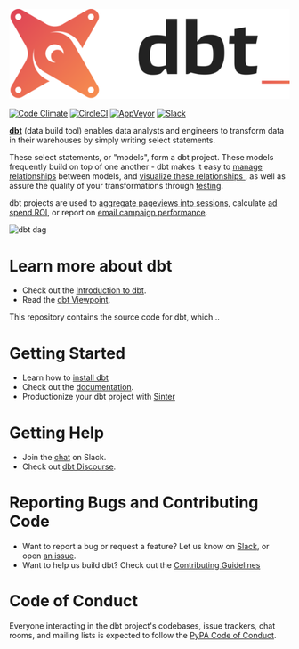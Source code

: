 ![dbt logo](/etc/dbt-horizontal.png)

[![Code Climate](https://codeclimate.com/github/fishtown-analytics/dbt/badges/gpa.svg)](https://codeclimate.com/github/fishtown-analytics/dbt)
[![CircleCI](https://circleci.com/gh/fishtown-analytics/dbt/tree/master.svg?style=svg)](https://circleci.com/gh/fishtown-analytics/dbt/tree/master)
[![AppVeyor](https://ci.appveyor.com/api/projects/status/v01rwd3q91jnwp9m/branch/development?svg=true)](https://ci.appveyor.com/project/DrewBanin/dbt/branch/development)
[![Slack](https://slack.getdbt.com/badge.svg)](https://slack.getdbt.com)

**[dbt](https://www.getdbt.com/)** (data build tool) enables data analysts and engineers to transform data in their warehouses by simply writing select statements.

These select statements, or "models", form a dbt project. These models frequently build on top of one another - dbt makes it easy to [manage relationships](https://docs.getdbt.com/reference#ref) between models, and [visualize these relationships ](https://docs.getdbt.com/docs/documentation), as well as assure the quality of your transformations through [testing](https://docs.getdbt.com/docs/testing).

dbt projects are used to [aggregate pageviews into sessions](https://github.com/fishtown-analytics/snowplow), calculate [ad spend ROI](https://github.com/fishtown-analytics/facebook-ads), or report on [email campaign performance](https://github.com/fishtown-analytics/mailchimp).



![dbt dag](/etc/dag.png?raw=true)

# Learn more about dbt
- Check out the [Introduction to dbt](https://dbt.readme.io/docs/introduction).
- Read the [dbt Viewpoint](https://dbt.readme.io/docs/viewpoint).

This repository contains the source code for dbt, which...

# Getting Started
- Learn how to [install dbt](https://docs.getdbt.com/docs/installation)
- Check out the [documentation](https://docs.getdbt.com/).
- Productionize your dbt project with [Sinter](https://www.sinterdata.com)


# Getting Help
- Join the [chat](http://ac-slackin.herokuapp.com/) on Slack.
- Check out [dbt Discourse](https://discourse.getdbt.com).

# Reporting Bugs and Contributing Code
* Want to report a bug or request a feature? Let us know on [Slack](http://ac-slackin.herokuapp.com/), or open [an issue](https://github.com/fishtown-analytics/dbt/issues/new).
* Want to help us build dbt? Check out the [Contributing Guidelines](/CONTRIBUTING.md)

# Code of Conduct
Everyone interacting in the dbt project's codebases, issue trackers, chat rooms, and mailing lists is expected to follow the [PyPA Code of Conduct].



[PyPA Code of Conduct]: https://www.pypa.io/en/latest/code-of-conduct/
[slack-url]: https://slack.getdbt.com/
[Installation]: https://docs.getdbt.com/docs/installation
[What is dbt]: https://docs.getdbt.com/docs/introduction
[dbt viewpoint]: https://docs.getdbt.com/docs/viewpoint
